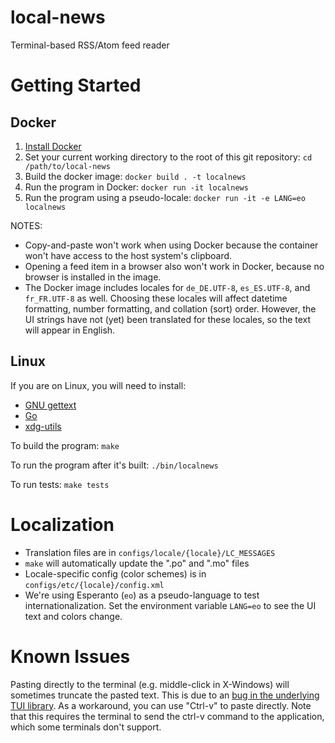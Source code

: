 # local-news
Terminal-based RSS/Atom feed reader

# Getting Started

## Docker

1. [Install Docker](https://docs.docker.com/v17.12/install/)
2. Set your current working directory to the root of this git repository: `cd /path/to/local-news`
2. Build the docker image: `docker build . -t localnews`
3. Run the program in Docker: `docker run -it localnews`
4. Run the program using a pseudo-locale: `docker run -it -e LANG=eo localnews`

NOTES:
* Copy-and-paste won't work when using Docker because the container won't have access to the host system's clipboard.
* Opening a feed item in a browser also won't work in Docker, because no browser is installed in the image.
* The Docker image includes locales for `de_DE.UTF-8`, `es_ES.UTF-8`, and `fr_FR.UTF-8` as well.  Choosing these locales will affect datetime formatting, number formatting, and collation (sort) order.  However, the UI strings have not (yet) been translated for these locales, so the text will appear in English.

## Linux

If you are on Linux, you will need to install:

* [GNU gettext](https://www.gnu.org/software/gettext)
* [Go](http://golang.org/)
* [xdg-utils](https://freedesktop.org/wiki/Software/xdg-utils/)

To build the program: `make`

To run the program after it's built: `./bin/localnews`

To run tests: `make tests`

# Localization

* Translation files are in `configs/locale/{locale}/LC_MESSAGES`
* `make` will automatically update the ".po" and ".mo" files
* Locale-specific config (color schemes) is in `configs/etc/{locale}/config.xml`
* We're using Esperanto (`eo`) as a pseudo-language to test internationalization.  Set the environment variable `LANG=eo` to see the UI text and colors change.

# Known Issues

Pasting directly to the terminal (e.g. middle-click in X-Windows) will sometimes truncate the pasted text.  This is due to an [bug in the underlying TUI library](https://github.com/gdamore/tcell/issues/200).  As a workaround, you can use "Ctrl-v" to paste directly.  Note that this requires the terminal to send the ctrl-v command to the application, which some terminals don't support.
